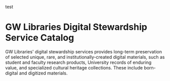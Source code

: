 test 


<h1>GW Libraries Digital Stewardship Service Catalog</h1>


GW Libraries' digital stewardship services provides long-term preservation of selected unique, rare, and institutionally-created digital materials, such as student and faculty research products, University records of enduring value, and specialized cultural heritage collections. These include born-digital and digitized materials.